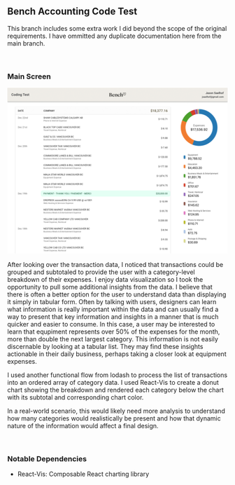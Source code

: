 ## Bench Accounting Code Test

This branch includes some extra work I did beyond the scope of the original requirements. I have ommitted any duplicate documentation here from the main branch.
<br/>
<br/>
<br/>

### Main Screen

![Main Screen](https://github.com/jsaelhof/bench-test/blob/5fd014b14865a5105a997624cd16127696130f81/images/screen_expenses.png "Main Screen")

After looking over the transaction data, I noticed that transactions could be grouped and subtotaled to provide the user with a category-level breakdown of their expenses. I enjoy data visualization so I took the opportunity to pull some additional insights from the data. I believe that there is often a better option for the user to understand data than displaying it simply in tabular form. Often by talking with users, designers can learn what information is really important within the data and can usually find a way to present that key information and insights in a manner that is much quicker and easier to consume. In this case, a user may be interested to learn that equpiment represents over 50% of the expenses for the month, more than double the next largest category. This information is not easily discernable by looking at a tabular list. They may find these insights actionable in their daily business, perhaps taking a closer look at equipment expenses.

I used another functional flow from lodash to process the list of transactions into an ordered array of category data. I used React-Vis to create a donut chart showing the breakdown and rendered each category below the chart with its subtotal and corresponding chart color.

In a real-world scenario, this would likely need more analysis to understand how many categories would realistically be present and how that dynamic nature of the information would affect a final design.
<br/>
<br/>
<br/>

### Notable Dependencies

- React-Vis: Composable React charting library
